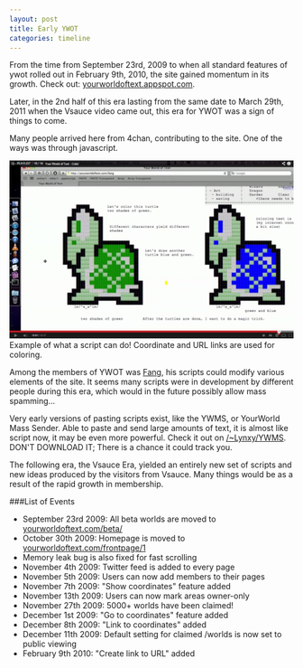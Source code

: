 ```yaml
---
layout: post
title: Early YWOT
categories: timeline
---
```


From the time from September 23rd, 2009 to when all standard features of ywot rolled out in February 9th, 2010, the site gained momentum in its growth. Check out: [yourworldoftext.appspot.com](http://www.yourworldoftext.appspot.com).

Later, in the 2nd half of this era lasting from the same date to March 29th, 2011 when the Vsauce video came out, this era for YWOT was a sign of things to come.

Many people arrived here from 4chan, contributing to the site. One of the ways was through javascript.

[![Example of what a script can do! Coordinate and URL links are used for coloring.](/images/what_a_script_can_do.png)](http://www.youtube.com/watch?v=T0b7rU554S8)  
Example of what a script can do! Coordinate and URL links are used for coloring.

Among the members of YWOT was [Fang](http://www.yourworldoftext.com/~mcdowell/fang), his scripts could modify various elements of the site. It seems many scripts were in development by different people during this era, which would in the future possibly allow mass spamming...

Very early versions of pasting scripts exist, like the YWMS, or YourWorld Mass Sender. Able to paste and send large amounts of text, it is almost like script now, it may be even more powerful. Check it out on [/~Lynxy/YWMS](http://www.yourworldoftext.com/~Lynxy/YWMS). DON'T DOWNLOAD IT; There is a chance it could track you.

The following era, the Vsauce Era, yielded an entirely new set of scripts and new ideas produced by the visitors from Vsauce. Many things would be as a result of the rapid growth in membership.

###List of Events

- September 23rd 2009: All beta worlds are moved to [yourworldoftext.com/beta/](http://yourworldoftext.com/beta)
- October 30th 2009: Homepage is moved to [yourworldoftext.com/frontpage/1](http://yourworldoftext.com/frontpage/1)
- Memory leak bug is also fixed for fast scrolling
- November 4th 2009: Twitter feed is added to every page
- November 5th 2009: Users can now add members to their pages
- November 7th 2009: "Show coordinates" feature added
- November 13th 2009: Users can now mark areas owner-only
- November 27th 2009: 5000+ worlds have been claimed!
- December 1st 2009: "Go to coordinates" feature added
- December 8th 2009: "Link to coordinates" added
- December 11th 2009: Default setting for claimed /worlds is now set to public viewing
- February 9th 2010: "Create link to URL" added
